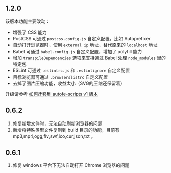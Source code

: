 ## 1.2.0

该版本功能主要改动：
* 增强了 CSS 能力
* PostCSS 可通过 `postcss.config.js` 自定义配置，比如 Autoprefixer
* 自动打开浏览器时，使用 `external ip` 地址，替代原来的 `localhost` 地址
* Babel 可通过 `babel.config.js` 自定义配置，增加了 polyfill 能力
* 增加 `transpileDependencies` 选项来支持通过 Babel 处理 `node_modules` 里的特定包
* ESLint 可通过 `.eslintrc.js` 和 `.eslintignore` 自定义配置
* 目标浏览器可通过 `.browserslistrc` 自定义配置
* 去掉了图片压缩功能，收益太小（SVG的压缩还保留着）

升级请参考 [如何迁移到 autofe-scripts v1 版本](./doc/how-to-migrate-to-v1.md)

## 0.6.2

1. 修复新增文件时，无法自动刷新浏览器的问题
2. 新增将特殊类型文件复制到 build 目录的功能，目前有 mp3,mp4,ogg,flv,swf,ico,cur,json,txt 。

## 0.6.1

1. 修复 windows 平台下无法自动打开 Chrome 浏览器的问题